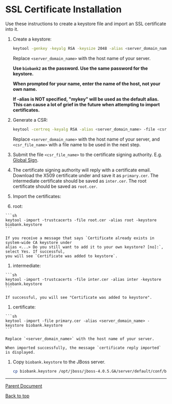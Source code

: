 # SSL Certificate Installation

Use these instructions to create a keystore file and import an SSL certificate into it.

1.  Create a keystore:

    ```sh
    keytool -genkey -keyalg RSA -keysize 2048 -alias <server_domain_name> -keystore biobank.keystore
    ```

    Replace `<server_domain_name>` with the host name of your server.

    **Use `biobank2` as the password. Use the same password for the keystore.**

    **When prompted for your name, enter the name of the host, not your own name.**

    **If -alias is NOT specified, "mykey" will be used as the default alias.  This can cause a lot
    of grief in the future when attempting to import certificates.**

1.  Generate a CSR:

    ```sh
    keytool -certreq -keyalg RSA -alias <server_domain_name> -file <csr_file_name> -keystore biobank.keystore
    ```

    Replace `<server_domain_name>` with the host name of your server, and `<csr_file_name>` with a
    file name to be used in the next step.

1.  Submit the file `<csr_file_name>` to the certificate signing authority. E.g.
    [Global Sign](https://system.globalsign.com/bm/public/certificate/poporder.do?domain=7ff3ae40cf752700e377eee8c1545d2796be16ea).

1.  The certificate signing authority will reply with a certificate email.  Download the X509 certificate
    under and save it as `primary.cer`. The intermediate certificate should be saved as
    `inter.cer`. The root certificate should be saved as `root.cer`.

1.  Import the certificates:

  1. root:

    ```sh
    keytool -import -trustcacerts -file root.cer -alias root -keystore biobank.keystore
    ```

    If you receive a message that says `Certificate already exists in system-wide CA keystore under
    alias <...> Do you still want to add it to your own keystore? [no]:`, select Yes. If successful,
    you will see `Certificate was added to keystore`.

  1. intermediate:

    ```sh
    keytool -import -trustcacerts -file inter.cer -alias inter -keystore biobank.keystore
    ```

    If successful, you will see "Certificate was added to keystore".

  1. certificate:

    ```sh
    keytool -import -file primary.cer -alias <server_domain_name> -keystore biobank.keystore
    ```

    Replace `<server_domain_name>` with the host name of your server.

    When imported successfully, the message `certificate reply imported` is displayed.

1.  Copy `biobank.keystore` to the JBoss server.

    ```sh
    cp biobank.keystore /opt/jboss/jboss-4.0.5.GA/server/default/conf/biobank.keystore
    ```

****

[Parent Document](server_installation.md)

[Back to top](../README.md)
